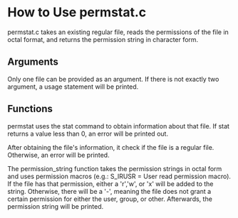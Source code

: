 # How to Use permstat.c
permstat.c takes an existing regular file, reads the permissions of the file in octal format, and returns the permission string in character form.

## Arguments
Only one file can be provided as an argument. If there is not exactly two argument, a usage statement will be printed.

## Functions
permstat uses the stat command to obtain information about that file. If stat returns a value less than 0, an error will be printed out.

After obtaining the file's information, it check if the file is a regular file. Otherwise, an error will be printed.

The permission_string function takes the permission strings in octal form and uses permission macros (e.g.: S_IRUSR = User read permission macro). If the file has that permission, either a 'r','w', or 'x' will be added to the string. Otherwise, there will be a '-', meaning the file does not grant a certain permission for either the user, group, or other. Afterwards, the permission string will be printed.